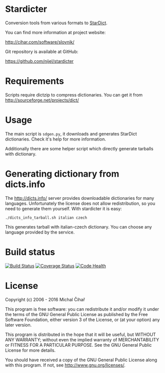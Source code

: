 Stardicter
==========

Conversion tools from various formats to [StarDict][1].


You can find more information at project website:

http://cihar.com/software/slovnik/

Git repository is available at GitHub: 

https://github.com/nijel/stardicter

Requirements
============

Scripts require dictzip to compress dictionaries. You can get it from 
http://sourceforge.net/projects/dict/

Usage
=====

The main script is ``sdgen.py``, it downloads and generates StarDict
dictionaries. Check it's help for more information.

Additionally there are some helper script which directly generate tarballs with
dictionary.

Generating dictionary from dicts.info
=====================================

The http://dicts.info/ server provides downloadable dictionaries for many
languages. Unfortunately the license does not allow redistribution, so you need
to generate them yourself. With stardicter it is easy:

    ./dicts_info_tarball.sh italian czech

This generates tarball with italian-czech dictionary. You can choose any
language provided by the service.

Build status
============

[![Build Status](https://travis-ci.org/nijel/stardicter.png?branch=master)](https://travis-ci.org/nijel/stardicter)
[![Coverage Status](https://coveralls.io/repos/nijel/stardicter/badge.png?branch=master)](https://coveralls.io/r/nijel/stardicter?branch=master)
[![Code Health](https://landscape.io/github/nijel/stardicter/master/landscape.png)](https://landscape.io/github/nijel/stardicter/master)

License
=======

Copyright (c) 2006 - 2016 Michal Čihař

This program is free software: you can redistribute it and/or modify it under
the terms of the GNU General Public License as published by the Free Software
Foundation, either version 3 of the License, or (at your option) any later
version.

This program is distributed in the hope that it will be useful, but WITHOUT ANY
WARRANTY; without even the implied warranty of MERCHANTABILITY or FITNESS FOR A
PARTICULAR PURPOSE. See the GNU General Public License for more details.

You should have received a copy of the GNU General Public License along with
this program. If not, see http://www.gnu.org/licenses/.

[1]: http://stardict.sourceforge.net/
